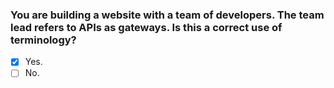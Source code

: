 ### You are building a website with a team of developers. The team lead refers to APIs as gateways. Is this a correct use of terminology?

- [x] Yes.
- [ ] No.
